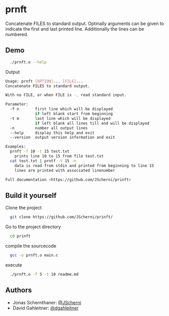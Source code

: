 
# prnft

Concatenate FILES to standard output. Optinally arguments can be given to indicate the first and last printed line. Additionally the lines can be numbered.


## Demo


```bash
  ./prnft.o --help
```

Output

```bash
Usage: prnft [OPTION]... [FILE]... 
Concatenate FILES to standard output.

With no FILE, or when FILE is -, read standard input.

Parameter:
  -f n       first line which will be displayed
             if left blank start from beginning
  -t m       last line which will be displayed
             if left blank all lines till end will be displayed
  -n         number all output lines
  --help     display this help and exit
  --version  output version information and exit

Examples:
  prnft -f 10 -t 15 test.txt
    prints line 10 to 15 from file test.txt
  cat test.txt | prntf -t 15 -n
    data is read from stdin and printed from beginning to line 15
    lines are printed with associated linenumber

Full documentation <https://github.com/JScherni/prinft>
```



## Build it yourself

Clone the project

```bash
  git clone https://github.com/JScherni/prinft/
```

Go to the project directory

```bash
  cd prinft
```

compile the sourcecode

```bash
  gcc -o prnft.o main.c
```

execute 

```bash
  ./prnft.o -f 5 -t 10 readme.md
```


## Authors

- Jonas Schernthaner: [@JScherni](https://github.com/JScherni)
- David Gahleitner: [@dgahleitner](https://github.com/dgahleitner)

